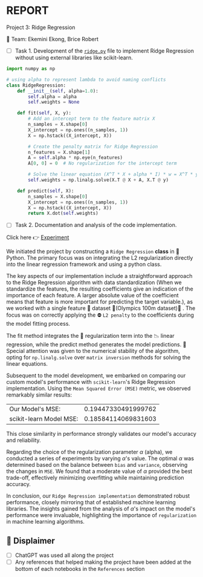 # REPORT

Project 3: Ridge Regression

&#x1F465; Team: Ekemini Ekong, Brice Robert 

- [ ] Task 1. Development of the [`ridge.py`](ridge.py) file to implement Ridge Regression without using external libraries like scikit-learn.

```python
import numpy as np

# using alpha to represent lambda to avoid naming conflicts
class RidgeRegression:
    def __init__(self, alpha=1.0):
        self.alpha = alpha
        self.weights = None

    def fit(self, X, y):
        # Add an intercept term to the feature matrix X
        n_samples = X.shape[0]
        X_intercept = np.ones((n_samples, 1))
        X = np.hstack((X_intercept, X))

        # Create the penalty matrix for Ridge Regression
        n_features = X.shape[1]
        A = self.alpha * np.eye(n_features)
        A[0, 0] = 0  # No regularization for the intercept term

        # Solve the linear equation (X^T * X + alpha * I) * w = X^T * y for weights
        self.weights = np.linalg.solve(X.T @ X + A, X.T @ y)

    def predict(self, X):
        n_samples = X.shape[0]
        X_intercept = np.ones((n_samples, 1))
        X = np.hstack((X_intercept, X))
        return X.dot(self.weights)
```

- [ ] Task 2. Documentation and analysis of the code implementation.

Click here &#x1F449; [Experiment](ridge.ipynb) 

We initiated the project by constructing a `Ridge Regression` **class** in &#x1F40D; Python. The primary focus was on integrating the L2 regularization directly into the linear regression framework and using a python class.

The key aspects of our implementation include a straightforward approach to the Ridge Regression algorithm with data standardization (When we standardize the features, the resulting coefficients give an indication of the importance of each feature. A larger absolute value of the coefficient means that feature is more important for predicting the target variable.), as we worked with a single feature &#x1F4BE; dataset &#x1F3C3;(Olympics 100m dataset)&#x1F3C5; . The focus was on correctly applying the &#x26D4; `L2 penalty` to the coefficients during the model fitting process.

The fit method integrates the &#x1F4CF; regularization term into the &#x1F4C9; linear regression, while the predict method generates the model predictions. 
&#x1F4D1; Special attention was given to the numerical stability of the algorithm, opting for `np.linalg.solve` over `matrix inversion` methods for solving the linear equations.

Subsequent to the model development, we embarked on comparing our custom model's performance with `scikit-learn`'s Ridge Regression implementation. Using the `Mean Squared Error (MSE)` metric, we observed remarkably similar results:

| | |
|-|-|
| Our Model's MSE:        | 0.19447330491999762 |
| scikit-learn Model MSE: | 0.18584114069831603 |

This close similarity in performance strongly validates our model's accuracy and reliability.

Regarding the choice of the regularization parameter $\alpha$ (alpha), we conducted a series of experiments by varying $\alpha$'s value. The optimal $\alpha$ was determined based on the balance between `bias` and `variance`, observing the changes in `MSE`. We found that a moderate value of $\alpha$ provided the best trade-off, effectively minimizing overfitting while maintaining prediction accuracy.

In conclusion, our `Ridge Regression implementation` demonstrated robust performance, closely mirroring that of established machine learning libraries. The insights gained from the analysis of $\alpha$'s impact on the model's performance were invaluable, highlighting the importance of `regularization` in machine learning algorithms.

## &#x1F4DD; Displaimer
- [ ] ChatGPT was used all along the project
- [ ] Any references that helped making the project have been added at the bottom of each notebooks in the `References` section

